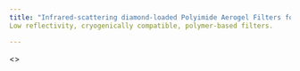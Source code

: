 ```yaml
---
title: "Infrared-scattering diamond-loaded Polyimide Aerogel Filters for Space Science Missions "
Low reflectivity, cryogenically compatible, polymer-based filters.

---
```


<<Insert image of aerogel filter here>>
